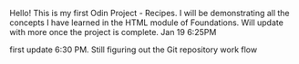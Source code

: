 Hello!
This is my first Odin Project - Recipes.
I will be demonstrating all the concepts I have learned in the HTML module of Foundations.
Will update with more once the project is complete.
Jan 19 6:25PM

first update 6:30 PM. Still figuring out the Git repository work flow
